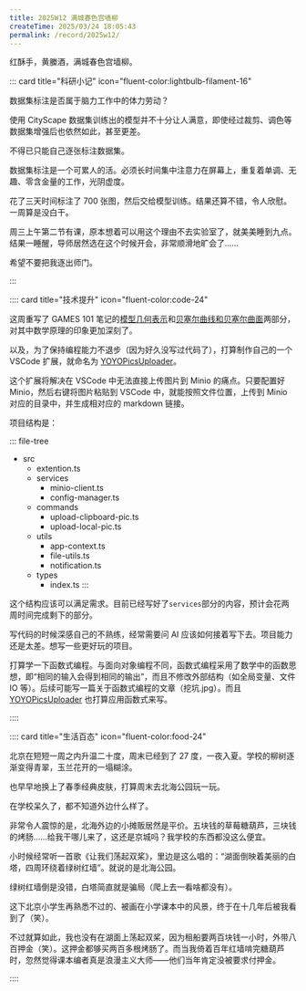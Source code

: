 ```yaml
---
title: 2025W12 满城春色宫墙柳
createTime: 2025/03/24 18:05:43
permalink: /record/2025w12/
---
```


红酥手，黄縢酒，满城春色宫墙柳。

::: card title="科研小记" icon="fluent-color:lightbulb-filament-16"

数据集标注是否属于脑力工作中的体力劳动？

使用 CityScape 数据集训练出的模型并不十分让人满意，即使经过裁剪、调色等数据集增强后也依然如此，甚至更差。

不得已只能自己逐张标注数据集。

数据集标注是一个可累人的活。必须长时间集中注意力在屏幕上，重复着单调、无趣、零含金量的工作，光阴虚度。

花了三天时间标注了 700 张图，然后交给模型训练。结果还算不错，令人欣慰。一周算是没白干。

周三上午第二节有课，原本想着可以用这个理由不去实验室了，就美美睡到九点。结果一睡醒，导师居然选在这个时候开会，非常顺滑地旷会了……

希望不要把我逐出师门。

:::

:::: card title="技术提升" icon="fluent-color:code-24"

这周重写了 GAMES 101 笔记的[模型几何表示](/graphics/p4/)和[贝塞尔曲线和贝塞尔曲面](/graphics/p5/)两部分，对其中数学原理的印象更加深刻了。

以及，为了保持编程能力不退步（因为好久没写过代码了），打算制作自己的一个 VSCode 扩展，就命名为 [YOYOPicsUploader](https://github.com/YOYOYOAKE/YOYOPicsUploader)。

这个扩展将解决在 VSCode 中无法直接上传图片到 Minio 的痛点。只要配置好 Minio，然后右键将图片粘贴到 VSCode 中，就能按照文件位置，上传到 Minio 对应的目录中，并生成相对应的 markdown 链接。

项目结构是：

::: file-tree
- src
  - extention.ts
  - services  
    - minio-client.ts
    - config-manager.ts
  - commands
    - upload-clipboard-pic.ts
    - upload-local-pic.ts
  - utils
    - app-context.ts
    - file-utils.ts
    - notification.ts
  - types
    - index.ts
:::

这个结构应该可以满足需求。目前已经写好了`services`部分的内容，预计会花两周时间完成剩下的部分。

写代码的时候深感自己的不熟练，经常需要问 AI 应该如何接着写下去。项目能力还是太差。想写一些更好玩的项目。

打算学一下函数式编程。与面向对象编程不同，函数式编程采用了数学中的函数思想，即“相同的输入会得到相同的输出”，而且不修改外部结构（如全局变量、文件 IO 等）。后续可能写一篇关于函数式编程的文章（挖坑.jpg）。而且 [YOYOPicsUploader](https://github.com/YOYOYOAKE/YOYOPicsUploader) 也打算应用函数式来写。

::::

:::: card title="生活百态" icon="fluent-color:food-24"

北京在短短一周之内升温二十度，周末已经到了 27 度，一夜入夏。学校的柳树逐渐变得青翠，玉兰花开的一塌糊涂。

也早早地换上了春季经典皮肤，打算周末去北海公园玩一玩。

在学校呆久了，都不知道外边什么样了。

非常令人震惊的是，北海外边的小摊贩居然是平价。五块钱的草莓糖葫芦，三块钱的烤肠……给我干哪儿来了，这还是京城吗？我学校的东西都没这么便宜。

小时候经常听一首歌《让我们荡起双桨》，里边是这么唱的：“湖面倒映着美丽的白塔，四周环绕着绿树红墙”。就说的是北海公园。

绿树红墙倒是没错，白塔简直就是骗局（爬上去一看啥都没有）。

这下北京小学生再熟悉不过的、被画在小学课本中的风景，终于在十几年后被我看到了（笑）。

不过就算如此，我也没有在湖面上荡起双桨，因为租船要两百块钱一小时，外带八百押金（笑）。这押金都够买两百多根烤肠了。而当我倚着百年红墙啃完糖葫芦时，忽然觉得课本编者真是浪漫主义大师——他们当年肯定没被要求付押金。

<CardGrid>
  <ImageCard image="https://oss.yoake.cc/yoyopics/record/2025W12/1742814137993.webp" />
  <ImageCard image="https://oss.yoake.cc/yoyopics/record/2025W12/1742814146333.webp" />
  <ImageCard image="https://oss.yoake.cc/yoyopics/record/2025W12/1742814166376.webp" />
  <ImageCard image="https://oss.yoake.cc/yoyopics/record/2025W12/1742814173486.webp" />
  <ImageCard image="https://oss.yoake.cc/yoyopics/record/2025W12/1742814181399.webp" />
  <ImageCard image="https://oss.yoake.cc/yoyopics/record/2025W12/1742814186522.webp" />
  <ImageCard image="https://oss.yoake.cc/yoyopics/record/2025W12/1742814190479.webp" />
  <ImageCard image="https://oss.yoake.cc/yoyopics/record/2025W12/1742814194302.webp" />
  <ImageCard image="https://oss.yoake.cc/yoyopics/record/2025W12/1742814198122.webp" />
</CardGrid>
::::